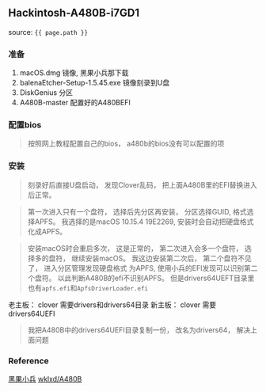 ## Hackintosh-A480B-i7GD1
source: `{{ page.path }}`

### 准备

1. macOS.dmg 镜像, 黑果小兵那下载
2. balenaEtcher-Setup-1.5.45.exe 镜像刻录到U盘
3. DiskGenius 分区
4. A480B-master 配置好的A480BEFI

### 配置bios

> 按照网上教程配置自己的bios， a480b的bios没有可以配置的项

### 安装

> 刻录好后直接U盘启动， 发现Clover乱码， 把上面A480B里的EFI替换进入后正常。

> 第一次进入只有一个盘符， 选择后先分区再安装， 分区选择GUID, 格式选择APFS。 
> 我选择的是macOS 10.15.4 19E2269, 安装时会自动把硬盘格式化成APFS。

> 安装macOS时会重启多次， 这是正常的， 第二次进入会多一个盘符， 选择多的盘符，
> 继续安装macOS。 我这边安装第二次后， 第二个盘符不见了， 进入分区管理发现硬盘格式
> 为APFS, 使用小兵的EFI发现可以识别第二个盘符。 以此判断A480B的efi不识别APFS。
> 但是drivers64UEFT目录里也有`apfs.efi`和`ApfsDriverLoader.efi`

老主板： clover 需要drivers和drivers64目录
新主板： clover 需要drivers64UEFI

> 我把A480B中的drivers64UEFI目录复制一份， 改名为drivers64， 解决上面问题




### Reference
[黑果小兵](https://blog.daliansky.net/)
[wklxd/A480B](https://github.com/wklxd/A480B)
